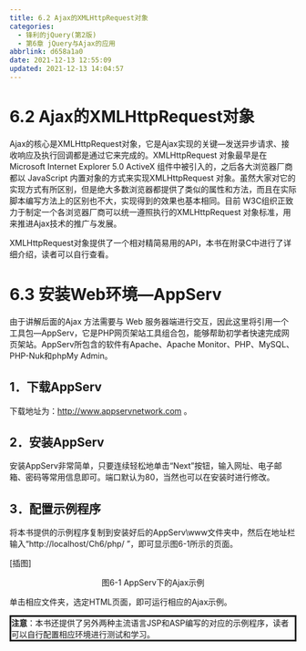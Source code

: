```yaml
---
title: 6.2 Ajax的XMLHttpRequest对象
categories:
  - 锋利的jQuery(第2版)
  - 第6章 jQuery与Ajax的应用
abbrlink: d658a1a0
date: 2021-12-13 12:55:09
updated: 2021-12-13 14:04:57
---
```

# 6.2 Ajax的XMLHttpRequest对象
Ajax的核心是XMLHttpRequest对象，它是Ajax实现的关键—发送异步请求、接收响应及执行回调都是通过它来完成的。XMLHttpRequest 对象最早是在Microsoft Internet Explorer 5.0 ActiveX 组件中被引入的，之后各大浏览器厂商都以 JavaScript 内置对象的方式来实现XMLHttpRequest 对象。虽然大家对它的实现方式有所区别，但是绝大多数浏览器都提供了类似的属性和方法，而且在实际脚本编写方法上的区别也不大，实现得到的效果也基本相同。目前 W3C组织正致力于制定一个各浏览器厂商可以统一遵照执行的XMLHttpRequest 对象标准，用来推进Ajax技术的推广与发展。

XMLHttpRequest对象提供了一个相对精简易用的API，本书在附录C中进行了详细介绍，读者可以自行查看。

# 6.3 安装Web环境—AppServ
由于讲解后面的Ajax 方法需要与 Web 服务器端进行交互，因此这里将引用一个工具包—AppServ，它是PHP网页架站工具组合包，能够帮助初学者快速完成网页架站。AppServ所包含的软件有Apache、Apache Monitor、PHP、MySQL、PHP-Nuk和phpMy Admin。

## 1．下载AppServ
下载地址为：http://www.appservnetwork.com 。

## 2．安装AppServ
安装AppServ非常简单，只要连续轻松地单击“Next”按钮，输入网址、电子邮箱、密码等常用信息即可。端口默认为80，当然也可以在安装时进行修改。

## 3．配置示例程序
将本书提供的示例程序复制到安装好后的AppServ\www文件夹中，然后在地址栏输入“http://localhost/Ch6/php/ ”，即可显示图6-1所示的页面。

[插图]

<center>图6-1 AppServ下的Ajax示例</center>

单击相应文件夹，选定HTML页面，即可运行相应的Ajax示例。

<div style="border-style:solid;"><strong>注意</strong>：本书还提供了另外两种主流语言JSP和ASP编写的对应的示例程序，读者可以自行配置相应环境进行测试和学习。</div>

